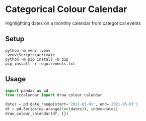 # Categorical Colour Calendar
Highlighting dates on a monthly calendar from categorical events
## Setup
```
python -m venv .venv
.venv\Scripts\activate
python -m pip install -U pip
pip install -r requirements.txt
```
## Usage
```python
import pandas as pd
from cccalendar import draw_colour_calendar

dates = pd.date_range(start='2021-01-01', end='2021-05-01')
df = pd.Series(np.arange(len(dates)), index=dates)
draw_colour_calendar(df, {})
```